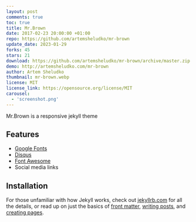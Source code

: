 ```yaml
---
layout: post
comments: true
toc: true
title: Mr.Brown
date: 2017-02-23 20:00:00 +01:00
repo: https://github.com/artemsheludko/mr-brown
update_date: 2023-01-29
forks: 45
stars: 21
download: https://github.com/artemsheludko/mr-brown/archive/master.zip
demo: http://artemsheludko.com/mr-brown
author: Artem Sheludko
thumbnail: mr-brown.webp
license: MIT
license_link: https://opensource.org/license/MIT
carousel:
  - 'screenshot.png'
---
```


Mr.Brown is a responsive jekyll theme

## Features

* [Google Fonts](https://fonts.google.com/)
* [Disqus](https://disqus.com/)
* [Font Awesome](https://fontawesome.io/)
* Social media links

## Installation

For those unfamiliar with how Jekyll works, check out [jekyllrb.com](https://jekyllrb.com/) for all the details, or read up on just the basics of [front matter](https://jekyllrb.com/docs/frontmatter/), [writing posts](https://jekyllrb.com/docs/posts/), and [creating pages](https://jekyllrb.com/docs/pages/).

